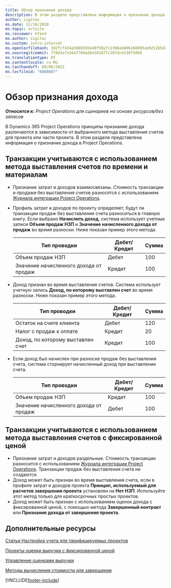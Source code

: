 ```yaml
---
title: Обзор признания дохода
description: В этом разделе представлена информация о признание дохода в Project Operations.
author: sigitac
ms.date: 11/16/2020
ms.topic: article
ms.reviewer: kfend
ms.author: sigitac
ms.custom: intro-internal
ms.openlocfilehash: 3d2fcf434a5086595e40f50afc2366eb806168085ae9212b5d25e3e9bd02e2c6
ms.sourcegitcommit: 7f8d1e7a16af769adb43d1877c28fdce53975db8
ms.translationtype: HT
ms.contentlocale: ru-RU
ms.lasthandoff: 08/06/2021
ms.locfileid: "6988667"
---
```

# <a name="revenue-recognition-overview"></a>Обзор признания дохода

_**Относится к:** Project Operations для сценариев на основе ресурсов/без запасов_

В Dynamics 365 Project Operations принципы признание дохода различаются в зависимости от выбранного метода выставления счетов для проекта или части проекта. В этом разделе представлена информация о признание дохода в Project Operations.

## <a name="transactions-accounted-using-time-and-material-billing-method"></a>Транзакции учитываются с использованием метода выставления счетов по времени и материалам

- Признание затрат и доходов взаимосвязаны. Стоимость транзакции и продажи без выставления счетов разносятся с использованием [Журнала интеграции Project Operations](../project-accounting/project-operations-integration-journal.md).
- Профиль затрат и доходов по проекту определяет, будут ли транзакции продаж без выставления счета разноситься в главную книгу. Если выбрано **Начислить доход**, система использует учетные записи **Объем продаж НЗП** и **Значение начисленного дохода от продаж** во время разноски. Ниже показан пример этого метода.  

  | Тип проводки | Дебет/Кредит | Сумма |
  | --- | --- | --- |
  | Объем продаж НЗП | Дебет | 100 |
  | Значение начисленного дохода от продаж | Кредит | 100 |

- Доход признан во время выставления счетов. Система использует учетную запись **Доход, по которому выставлен счет** во время разноски. Ниже показан пример этого метода.  

  | Тип проводки | Дебет/Кредит | Сумма |
  | --- | --- | --- |
  | Остаток на счете клиента | Дебет | 120 |
  | Налог с продаж к оплате | Кредит | 20 |
  | Доход, по которому выставлен счет | Кредит | 100 |

- Если доход был начислен при разноске продаж без выставления счета, система сторнирует начисленный доход при выставлении счета.

  | Тип проводки | Дебет/Кредит | Сумма |
  | --- | --- | --- |
  | Объем продаж НЗП | Кредит | 100 |
  | Значение начисленного дохода от продаж | Дебет | 100 |

## <a name="transactions-accounted-using-the-fixed-price-billing-method"></a>Транзакции учитываются с использованием метода выставления счетов с фиксированной ценой

- Признание затрат и доходов раздельные. Стоимость транзакции разносится с использованием [Журнала интеграции Project Operations](../project-accounting/project-operations-integration-journal.md). Транзакции продаж без выставления счета не создаются.
- Доход может быть признан во время выставления счета, если в профиле затрат и доходов проекта **Принцип, используемый для расчетов завершения проекта** установлен на **Нет НЗП**. Используйте этот метод только для краткосрочных простых проектов.
- Доход может быть признан с использованием оценок дохода с фиксированной ценой, с помощью метода **Завершенный контракт** или **Признание дохода от завершения проекта**.

## <a name="additional-resources"></a>Дополнительные ресурсы
[Статья Настройка учета для тарифицируемых проектов](../project-accounting/configure-accounting-billable-projects.md)

[Проекты оценки выручки с фиксированной ценой](rev-rec-percentage-completion-method.md)

[Управление оценками выручки](rev-rec-completed-contract-method.md)

[Методы вычисления стоимости для завершения](cost-complete-methods.md)


[!INCLUDE[footer-include](../includes/footer-banner.md)]